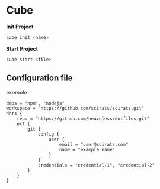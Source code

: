 # Cube

**Init Project**
```sh
cube init <name>
```

**Start Project**
```sh
cube start <file>
```

## Configuration file
*example*

```
deps = "npm", "nodejs"
workspace = "https://github.com/scirats/scirats.git"
dots {
	repo = "https://github.com/heaveless/dotfiles.git"
	ext {
		git {
			config {
				user {
					email = "user@scirats.com"
					name = "example name"
				}
			}
			credentials = "credential-1", "credential-2"
		}
	}
}

```

